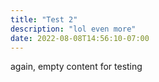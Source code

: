 ```yaml
---
title: "Test 2"
description: "lol even more"
date: 2022-08-08T14:56:10-07:00
---
```


again, empty content for testing
